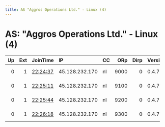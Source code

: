 ```yaml
---
title: AS "Aggros Operations Ltd." - Linux (4)
---
```


# AS: "Aggros Operations Ltd." - Linux (4)

|   Up |   Ext | JoinTime                                                                                              | IP             | CC   |   ORp |   Dirp | Version   | Contact                  | Nickname   |   eFamMembers |
|-----:|------:|:------------------------------------------------------------------------------------------------------|:---------------|:-----|------:|-------:|:----------|:-------------------------|:-----------|--------------:|
|    0 |     1 | [22:24:37](https://nusenu.github.io/OrNetStats/w/relay/061CDBB0B8057408BCBC28D00D6016B42A610A24.html) | 45.128.232.170 | nl   |  9000 |      0 | 0.4.7.13  | email:admin prsv.ch url: | prsv       |            96 |
|    0 |     1 | [22:25:11](https://nusenu.github.io/OrNetStats/w/relay/DCD6D21DEC55E251C04CE704718184FC4CACB1EB.html) | 45.128.232.170 | nl   |  9100 |      0 | 0.4.7.13  | email:admin prsv.ch url: | prsv       |            96 |
|    0 |     1 | [22:25:44](https://nusenu.github.io/OrNetStats/w/relay/F5137480C56701DA6324958BD0F808A6A86E311C.html) | 45.128.232.170 | nl   |  9200 |      0 | 0.4.7.13  | email:admin prsv.ch url: | prsv       |            96 |
|    0 |     1 | [22:26:18](https://nusenu.github.io/OrNetStats/w/relay/A5D4849AAD8F0DCEBD8B7774516425D378DE5E8C.html) | 45.128.232.170 | nl   |  9300 |      0 | 0.4.7.13  | email:admin prsv.ch url: | prsv       |            96 |
